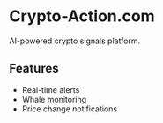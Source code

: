 # Crypto-Action.com

AI-powered crypto signals platform.

## Features
- Real-time alerts
- Whale monitoring
- Price change notifications
